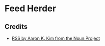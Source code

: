 # Feed Herder

## Credits

* [RSS by Aaron K. Kim from the Noun Project](https://thenounproject.com/term/rss/132950/)
